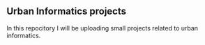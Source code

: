 ## Urban Informatics projects

In this repocitory I will be uploading small projects related to urban informatics.
